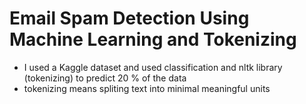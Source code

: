 # Email Spam Detection Using Machine Learning and Tokenizing
+ I used a Kaggle dataset and used classification and nltk library (tokenizing) to predict 20 % of the data
+ tokenizing means spliting text into minimal meaningful units
